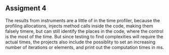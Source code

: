 ## Assigment 4

The results from instruments are a little of in the time profiler, because the profiling allocations, injects method calls inside the code, making them falsely timere, but can still identify the places in the code, where the control is the most of the time.
But since testing to find complexities will require the actual times, the projects also include the possiblity to set an increasing number of iterations or elements, and print out the computation times in ms.
